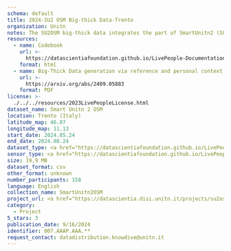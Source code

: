 ```yaml
---
schema: default
title: 2024-SU2 OSM Big-thick Data-Trento 
organization: Unitn
notes: The SU2OSM big-thick data integrates the part of SmartUnitn2 (SU2) dataset with the OpenStreetMap (OSM) dataset from Geofabrik. The SU2 dataset contains the personal big-thick data of 158 university students over a period of four weeks, which generates a sequence of personal contexts. We extracted the massive real-world places in Trentino region from OSM dataset, building provides the Reference Context. The generated SU2OSM big-thick data totally represents 104,414 personal contexts of 158 university students, a reference context which contains 147 Trentino places, where 1955 personal contexts are unified in the reference context. We updated the SU2OSM data by adding fake years for dates to facilitate ease of use. Part of the SU2OSM data has been assigned new and more reasonable datatypes. 
resources: 
  - name: Codebook
    url: >-
      https://datascientiafoundation.github.io/LivePeople-Documentation/codebooks/2024-OSM-Trento-timediaries.html
    format: html
  - name: Big-Thick Data generation via reference and personal context unification
    url: >-
      https://arxiv.org/abs/2409.05883
    format: PDF
license: >-
  ./../../resources/2023LivePeopleLicense.html
dataset_name: Smart Unitn 2 OSM 
location: Trento (Italy)
latitude_map: 46.07
longitude_map: 11.13
start_date: 2024.05.24
end_date: 2024.08.24
dataset_type: <a href="https://datascientiafoundation.github.io/LivePeople/datasets/2024-SU2OSM-Trento-Diachronic-Interactions/">Diachronic-Interactions </a>
sensor_type: <a href="https://datascientiafoundation.github.io/LivePeople/datasets/2024-SU2OSM-Trento-Diachronic-Interactions/">Diachronic-Interactions </a>
size: 19,9 MB 
dataset_format: csv
other_format: unknown
number_participants: 158
language: English
collection_name: SmartUnitn2OSM
project_url: <a href="https://datascientia.disi.unitn.it/projects/su2osm/">https://datascientia.disi.unitn.it/projects/su2osm/</a>
category:
  - Project
5_stars: 3
publication_date: 9/16/2024
identifier: 007.AAAP.AAA.**
request_contact: datadistribution.knowdive@unitn.it
---
```


